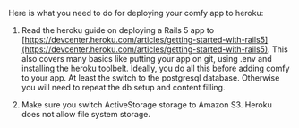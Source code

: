 Here is what you need to do for deploying your comfy app to heroku:

1. Read the heroku guide on deploying a Rails 5 app to [https://devcenter.heroku.com/articles/getting-started-with-rails5](https://devcenter.heroku.com/articles/getting-started-with-rails5).
This also covers many basics like putting your app on git, using .env and installing the heroku toolbelt.
Ideally, you do all this before adding comfy to your app. At least the switch to the postgresql database. Otherwise you will need to repeat the db setup and content filling.

2. Make sure you switch ActiveStorage storage to Amazon S3. Heroku does not allow file system storage.
